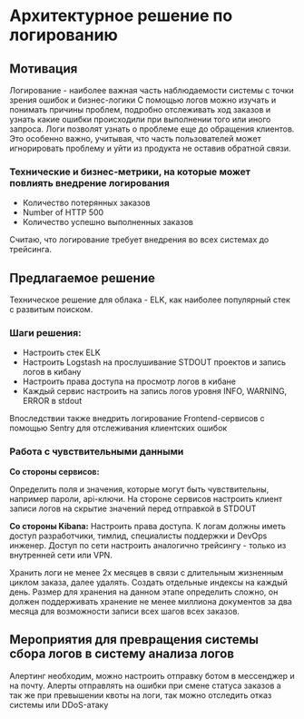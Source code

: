 # Архитектурное решение по логированию

## Мотивация
Логирование - наиболее важная часть наблюдаемости системы с точки зрения ошибок и бизнес-логики
С помощью логов можно изучать и понимать причины проблем, подробно отслеживать ход заказов и узнать какие ошибки происходили при выполнении того или иного запроса.
Логи позволят узнать о проблеме еще до обращения клиентов. Это особенно важно, учитывая, что часть пользователей может игнорировать проблему и уйти из продукта не оставив обратной связи.

### Технические и бизнес-метрики, на которые может повлиять внедрение логирования

- Количество потерянных заказов
- Number of HTTP 500
- Количество успешно выполненных заказов

Считаю, что логирование требует внедрения во всех системах до трейсинга.

## Предлагаемое решение

Техническое решение для облака - ELK, как наиболее популярный стек с развитым поиском.

### Шаги решения:

- Настроить стек ELK
- Настроить Logstash на прослушивание STDOUT проектов и запись логов в кибану
- Настроить права доступа на просмотр логов в кибане
- Каждый сервис настроить на запись логов уровня INFO, WARNING, ERROR в stdout

Впоследствии также внедрить логирование Frontend-сервисов с помощью Sentry для отслеживания клиентских ошибок

### Работа с чувствительными данными

**Со стороны сервисов:**

Определить поля и значения, которые могут быть чувствительны, например пароли, api-ключи. На стороне сервисов настроить клиент записи логов на скрытие значений перед отправкой в STDOUT

**Со стороны Kibana:**
Настроить права доступа. К логам должны иметь доступ разработчики, тимлид, специалисты поддержки и DevOps инженер.
Доступ по сети настроить аналогично трейсингу - только из внутренней сети или VPN.

Хранить логи не менее 2х месяцев в связи с длительным жизненным циклом заказа, далее удалять.
Создать отдельные индексы на каждый день.
Размер для хранения на данном этапе определить сложно, он должен поддерживать хранение не менее миллиона документов за два месяца для возможности записи всех шагов всех заказов.

## Мероприятия для превращения системы сбора логов в систему анализа логов

Алертинг необходим, можно настроить отправку ботом в мессенджер и на почту.
Алерты отправлять на ошибки при смене статуса заказов а так же при превышении квоты на логи, так можно отследить отказ системы или DDoS-атаку



